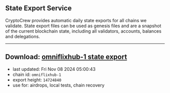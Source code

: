 ## State Export Service
CryptoCrew provides automatic daily state exports for all chains we validate. State export files can be used as genesis files and are a snapshot of the current blockchain state, including all validators, accounts, balances and delegations.

---
**Download: [omniflixhub-1 state export](https://dl-eu2.ccvalidators.com/SERVICE/omniflixhub/omniflixhub-1_export_14724840.json)**
---

- last updated: Fri Nov 08 2024 05:00:43
- chain id: `omniflixhub-1`
- export height: `14724840`
- use for: airdrops, local tests, chain recovery
